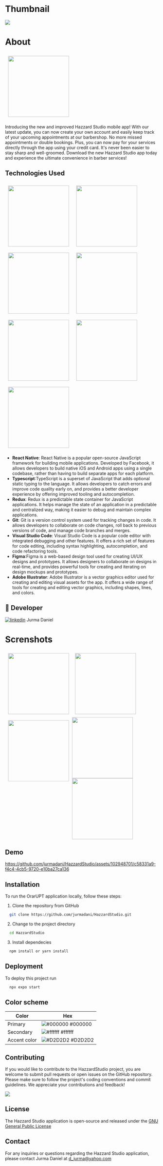 # Thumbnail
<img src="/github-assets/Thumbnail3.png" >

# About

<img src="/extra-assets/AppLogo.png"
width="200" hspace="10" vspace="10">


Introducing the new and improved Hazzard Studio mobile app! With our latest update, you can now create your own account and easily keep track of your upcoming appointments at our barbershop. No more missed appointments or double bookings. Plus, you can now pay for your services directly through the app using your credit card. It's never been easier to stay sharp and well-groomed. Download the new Hazzard Studio app today and experience the ultimate convenience in barber services!

## Technologies Used

<img src="/github-assets/reactjs.png"
width="200" hspace="10" vspace="10">
<img src="/github-assets/typescript.png"
width="200" hspace="10" vspace="10">
<img src="/github-assets/Redux.png"
width="200" hspace="10" vspace="10">
<img src="/github-assets/git.png"
width="200" hspace="10" vspace="10">
<img src="/github-assets/vs.png"
width="200" hspace="10" vspace="10">
<img src="/github-assets/figma.png"
width="200" hspace="10" vspace="10">
<img src="/github-assets/ai.png"
width="200" hspace="10" vspace="10">


- **React Native**:  React Native is a popular open-source JavaScript framework for building mobile applications. Developed by Facebook, it allows developers to build native iOS and Android apps using a single codebase, rather than having to build separate apps for each platform.
- **Typescript**:TypeScript is a superset of JavaScript that adds optional static typing to the language. It allows developers to catch errors and improve code quality early on, and provides a better developer experience by offering improved tooling and autocompletion. 
- **Redux**: Redux is a predictable state container for JavaScript applications. It helps manage the state of an application in a predictable and centralized way, making it easier to debug and maintain complex applications.
- **Git**: Git is a version control system used for tracking changes in code. It allows developers to collaborate on code changes, roll back to previous versions of code, and manage code branches and merges.
- **Visual Studio Code**: Visual Studio Code is a popular code editor with integrated debugging and other features. It offers a rich set of features for code editing, including syntax highlighting, autocompletion, and code refactoring tools.
- **Figma**:Figma is a web-based design tool used for creating UI/UX designs and prototypes. It allows designers to collaborate on designs in real-time, and provides powerful tools for creating and iterating on design mockups and prototypes. 
- **Adobe Illustrator**: Adobe Illustrator is a vector graphics editor used for creating and editing visual assets for the app. It offers a wide range of tools for creating and editing vector graphics, including shapes, lines, and colors. 

## 🔗 Developer
[![linkedin](https://img.shields.io/badge/linkedin-0A66C2?style=for-the-badge&logo=linkedin&logoColor=white)](https://www.linkedin.com/in/daniel-jurma/)
Jurma Daniel 

# Screnshots

<img src="/github-assets/ss13.jpg" align="left"
width="200" hspace="10" vspace="10"><img src="/github-assets/ss18.jpg" align="left"
width="200" hspace="10" vspace="10"><img src="/github-assets/ss2.jpg" align="left"
width="200" hspace="10" vspace="10"><img src="/github-assets/ss3.jpg"
width="200"><img src="/github-assets/ss7.jpg"
width="200">


## Demo
https://github.com/jurmadani/HazzardStudio/assets/102948701/c58331a9-f4c4-4cb5-9720-e10ba27ca136

## Installation

To run the OrarUPT application locally, follow these steps:

1) Clone the repository from GitHub
```bash
  git clone https://github.com/jurmadani/HazzardStudio.git
```
    
2) Change to the project directory
```bash
  cd HazzardStudio
```
3) Install dependecies
```bash
  npm install or yarn install
```

## Deployment

To deploy this project run

```bash
  npx expo start
```

## Color scheme

| Color             | Hex                                                                |
| ----------------- | ------------------------------------------------------------------ |
| Primary | ![#000000](https://via.placeholder.com/10/000000?text=+) #000000 |
| Secondary | ![#ffffff](https://via.placeholder.com/10/ffffff?text=+) #ffffff |
| Accent color | ![#D2D2D2](https://via.placeholder.com/10/D2D2D2?text=+) #D2D2D2 |

## Contributing
If you would like to contribute to the HazzardStudio project, you are welcome to submit pull requests or open issues on the GitHub repository. Please make sure to follow the project's coding conventions and commit guidelines. We appreciate your contributions and feedback!

<img src="/github-assets/Thumbnail2.png">

## License
The Hazzard Studio application is open-source and released under the [GNU General Public License](https://choosealicense.com/licenses/gpl-3.0/)

## Contact
For any inquiries or questions regarding the Hazzard Studio application, please contact Jurma Daniel at d_jurma@yahoo.com
